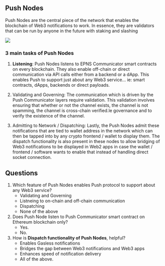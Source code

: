 ## Push Nodes

Push Nodes are the central piece of the network that enables the blockchain of Web3 notifications to work. In essence, they are validators that can be run by anyone in the future with staking and slashing

![](https://i.imgur.com/zY9YqmS.png)

### 3 main tasks of Push Nodes
1. **Listening**: Push Nodes listens to EPNS Communicator smart contracts on every blockchain. They also enable off-chain or direct communication via API calls either from a backend or a dApp. This enables Push to support just about any Web3 service… ie: smart contracts, dApps, backends or direct payloads.

2. Validating and Governing: The communication which is driven by the Push Communicator layers require validation. This validation involves ensuring that whether or not the channel exists, the channel is not spamming, the channel is cross-chain verified.le governance and to verify the existence of the channel.
3. Admitting to Network / Dispatching: Lastly, the Push Nodes admit these notifications that are tied to wallet address in the network which can then be tapped into by any crypto frontend / wallet to display them. The dispatch functionality is also present in these nodes to allow bridging of Web3 notifications to be displayed in Web2 apps in case the wallet / frontend / software wants to enable that instead of handling direct socket connection.


## Questions
1. Which feature of Push Nodes enables Push protocol to support about any Web3 service?
    * Validating and Governing
    * Listneing to on-chain and off-chain communication  
    * Dispatching
    * None of the above
2. Does Push Node listen to Push Communicator smart contract on Ethereum blockchain only?
    * Yes.
    * No.  
3. How is **Dispatch functionality of Push Nodes**, helpful?
    * Enables Gasless notifications
    * Bridges the gap between Web3 notifications and Web3 apps  
    * Enhances speed of notification delivery
    * All of the above.

